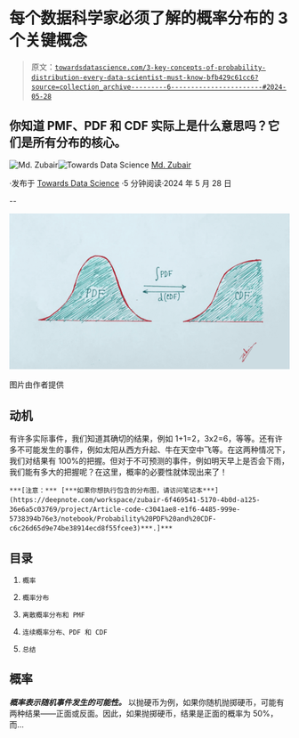# 每个数据科学家必须了解的概率分布的 3 个关键概念

> 原文：[`towardsdatascience.com/3-key-concepts-of-probability-distribution-every-data-scientist-must-know-bfb429c61cc6?source=collection_archive---------6-----------------------#2024-05-28`](https://towardsdatascience.com/3-key-concepts-of-probability-distribution-every-data-scientist-must-know-bfb429c61cc6?source=collection_archive---------6-----------------------#2024-05-28)

## 你知道 PMF、PDF 和 CDF 实际上是什么意思吗？它们是所有分布的核心。

[](https://zubairhossain.medium.com/?source=post_page---byline--bfb429c61cc6--------------------------------)![Md. Zubair](https://zubairhossain.medium.com/?source=post_page---byline--bfb429c61cc6--------------------------------)[](https://towardsdatascience.com/?source=post_page---byline--bfb429c61cc6--------------------------------)![Towards Data Science](https://towardsdatascience.com/?source=post_page---byline--bfb429c61cc6--------------------------------) [Md. Zubair](https://zubairhossain.medium.com/?source=post_page---byline--bfb429c61cc6--------------------------------)

·发布于 [Towards Data Science](https://towardsdatascience.com/?source=post_page---byline--bfb429c61cc6--------------------------------) ·5 分钟阅读·2024 年 5 月 28 日

--

![](img/907583d774dc179ccf3fa1d2a6e0f050.png)

图片由作者提供

## 动机

有许多实际事件，我们知道其确切的结果，例如 1+1=2，3x2=6，等等。还有许多不可能发生的事件，例如太阳从西方升起、牛在天空中飞等。在这两种情况下，我们对结果有 100%的把握。但对于不可预测的事件，例如明天早上是否会下雨，我们能有多大的把握呢？在这里，概率的必要性就体现出来了！

`***[注意：*** [***如果你想执行包含的分布图，请访问笔记本***](https://deepnote.com/workspace/zubair-6f469541-5170-4b0d-a125-36e6a5c03769/project/Article-code-c3041ae8-e1f6-4485-999e-5738394b76e3/notebook/Probability%20PDF%20and%20CDF-c6c26d65d9e74be38914ecd8f55fcee3)***.]***`

## 目录

1.  `概率`

1.  `概率分布`

1.  `离散概率分布和 PMF`

1.  `连续概率分布、PDF 和 CDF`

1.  `总结`

## 概率

***概率表示随机事件发生的可能性。*** 以抛硬币为例，如果你随机抛掷硬币，可能有两种结果——正面或反面。因此，如果抛掷硬币，结果是正面的概率为 50%，而…
